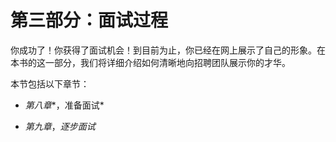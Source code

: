 # 第三部分：面试过程

你成功了！你获得了面试机会！到目前为止，你已经在网上展示了自己的形象。在本书的这一部分，我们将详细介绍如何清晰地向招聘团队展示你的才华。

本节包括以下章节：

+   *第八章**，准备面试*

+   *第九章*，*逐步面试*
